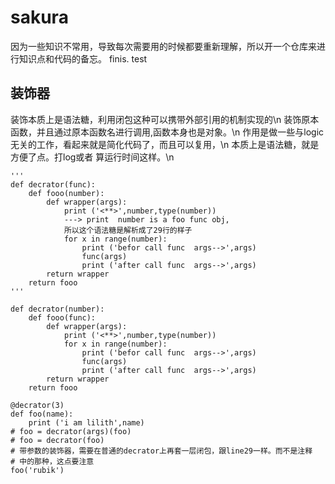 # sakura
因为一些知识不常用，导致每次需要用的时候都要重新理解，所以开一个仓库来进行知识点和代码的备忘。
finis.
test

装饰器
---
装饰本质上是语法糖，利用闭包这种可以携带外部引用的机制实现的\n
装饰原本函数，并且通过原本函数名进行调用,函数本身也是对象。\n
作用是做一些与logic无关的工作，看起来就是简化代码了，而且可以复用，\n
本质上是语法糖，就是方便了点。打log或者 算运行时间这样。\n
```
'''
def decrator(func):
    def fooo(number):
        def wrapper(args):
            print ('<**>',number,type(number))
            ---> print  number is a foo func obj,
            所以这个语法糖是解析成了29行的样子
            for x in range(number):
                print ('befor call func  args-->',args)
                func(args)
                print ('after call func  args-->',args)
        return wrapper
    return fooo
'''

def decrator(number):
    def fooo(func):
        def wrapper(args):
            print ('<**>',number,type(number))
            for x in range(number):
                print ('befor call func  args-->',args)
                func(args)
                print ('after call func  args-->',args)
        return wrapper
    return fooo

@decrator(3)
def foo(name):
    print ('i am lilith',name)
# foo = decrator(args)(foo)
# foo = decrator(foo)
# 带参数的装饰器，需要在普通的decrator上再套一层闭包，跟line29一样。而不是注释
# 中的那种，这点要注意
foo('rubik')
```